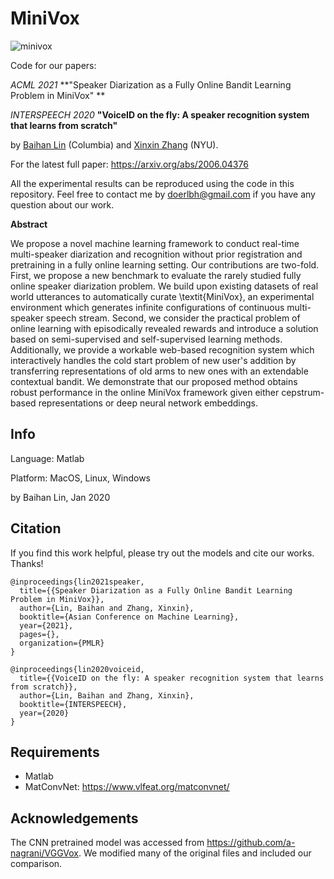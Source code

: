 # MiniVox

![minivox](./img/minivox.png)



Code for our papers: 

*ACML 2021* **"Speaker Diarization as a Fully Online Bandit Learning Problem in MiniVox" **

*INTERSPEECH 2020* **"VoiceID on the fly: A speaker recognition system that learns from scratch"**

by [Baihan Lin](https://www.baihan.nyc/) (Columbia) and [Xinxin Zhang](https://www.estherzhang.com/) (NYU). 



For the latest full paper: https://arxiv.org/abs/2006.04376



All the experimental results can be reproduced using the code in this repository. Feel free to contact me by doerlbh@gmail.com if you have any question about our work.



**Abstract**



We propose a novel machine learning framework to conduct real-time multi-speaker diarization and recognition without prior registration and pretraining in a fully online learning setting. Our contributions are two-fold. First, we propose a new benchmark to evaluate the rarely studied fully online speaker diarization problem. We build upon existing datasets of real world utterances to automatically curate \textit{MiniVox}, an experimental environment which generates infinite configurations of continuous multi-speaker speech stream. Second, we consider the practical problem of online learning with episodically revealed rewards and introduce a solution based on semi-supervised and self-supervised learning methods. Additionally, we provide a workable web-based recognition system which interactively handles the cold start problem of new user's addition by transferring representations of old arms to new ones with an extendable contextual bandit. We demonstrate that our proposed method obtains robust performance in the online MiniVox framework given either cepstrum-based representations or deep neural network embeddings.






## Info

Language: Matlab


Platform: MacOS, Linux, Windows

by Baihan Lin, Jan 2020




## Citation

If you find this work helpful, please try out the models and cite our works. Thanks!

    @inproceedings{lin2021speaker,
      title={{Speaker Diarization as a Fully Online Bandit Learning Problem in MiniVox}},
      author={Lin, Baihan and Zhang, Xinxin},
      booktitle={Asian Conference on Machine Learning},
      year={2021},
      pages={},
      organization={PMLR}
    }
    
    @inproceedings{lin2020voiceid,
      title={{VoiceID on the fly: A speaker recognition system that learns from scratch}},
      author={Lin, Baihan and Zhang, Xinxin},
      booktitle={INTERSPEECH},
      year={2020}
    }
    



## Requirements

* Matlab
* MatConvNet: https://www.vlfeat.org/matconvnet/



## Acknowledgements 

The CNN pretrained model was accessed from https://github.com/a-nagrani/VGGVox. We modified many of the original files and included our comparison.

